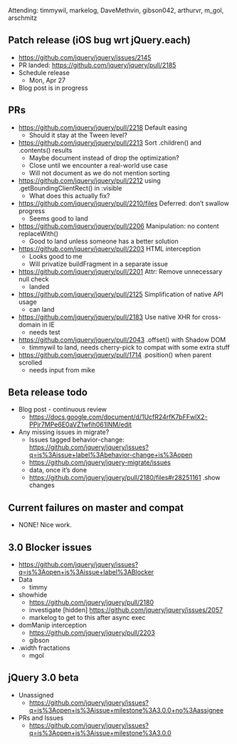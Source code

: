 Attending: timmywil, markelog, DaveMethvin, gibson042, arthurvr, m_gol, arschmitz

## Patch release (iOS bug wrt jQuery.each)
* https://github.com/jquery/jquery/issues/2145 
* PR landed: https://github.com/jquery/jquery/pull/2185 
* Schedule release
  - Mon, Apr 27
* Blog post is in progress

## PRs
* https://github.com/jquery/jquery/pull/2218 Default easing
  - Should it stay at the Tween level?
* https://github.com/jquery/jquery/pull/2213 Sort .children() and .contents() results
  - Maybe document instead of drop the optimization?
  - Close until we encounter a real-world use case
  - Will not document as we do not mention sorting
* https://github.com/jquery/jquery/pull/2212 using .getBoundingClientRect() in :visible
  - What does this actually fix?
* https://github.com/jquery/jquery/pull/2210/files Deferred: don’t swallow progress
  - Seems good to land
* https://github.com/jquery/jquery/pull/2206 Manipulation: no content replaceWith()
  - Good to land unless someone has a better solution
* https://github.com/jquery/jquery/pull/2203 HTML interception
  - Looks good to me
  - Will privatize buildFragment in a separate issue
* https://github.com/jquery/jquery/pull/2201 Attr: Remove unnecessary null check
  - landed
* https://github.com/jquery/jquery/pull/2125 Simplification of native API usage
  - can land
* https://github.com/jquery/jquery/pull/2183 Use native XHR for cross-domain in IE
  - needs test
* https://github.com/jquery/jquery/pull/2043 .offset() with Shadow DOM
  - timmywil to land, needs cherry-pick to compat with some extra stuff
* https://github.com/jquery/jquery/pull/1714 .position() when parent scrolled
  - needs input from mike

## Beta release todo
* Blog post - continuous review
  - https://docs.google.com/document/d/1UcfR24rfK7bFFwlX2-PPjr7MPe6E0aVZ1wfih061INM/edit 
* Any missing issues in migrate?
  - Issues tagged behavior-change: https://github.com/jquery/jquery/issues?q=is%3Aissue+label%3Abehavior-change+is%3Aopen 
  - https://github.com/jquery/jquery-migrate/issues 
  - data, once it’s done
  - https://github.com/jquery/jquery/pull/2180/files#r28251161 .show changes

## Current failures on master and compat
* NONE! Nice work.

## 3.0 Blocker issues
* https://github.com/jquery/jquery/issues?q=is%3Aopen+is%3Aissue+label%3ABlocker
* Data
  - timmy
* showhide
  - https://github.com/jquery/jquery/pull/2180
  - investigate [hidden] https://github.com/jquery/jquery/issues/2057
  - markelog to get to this after async exec
* domManip interception
  - https://github.com/jquery/jquery/pull/2203 
  - gibson
* .width fractations 
  - mgol

## jQuery 3.0 beta
* Unassigned 
  - https://github.com/jquery/jquery/issues?q=is%3Aopen+is%3Aissue+milestone%3A3.0.0+no%3Aassignee
* PRs and Issues
  - https://github.com/jquery/jquery/issues?q=is%3Aopen+is%3Aissue+milestone%3A3.0.0
